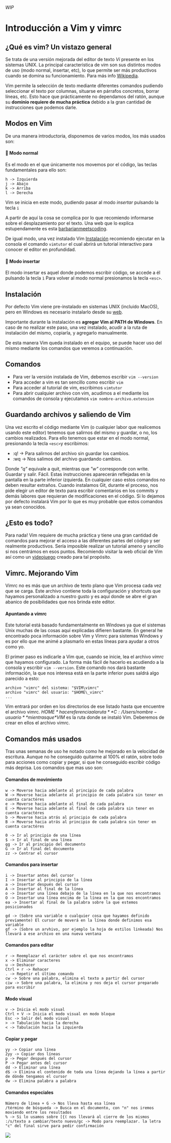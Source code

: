 *WIP*

# Introducción a Vim y vimrc

## ¿Qué es vim? Un vistazo general

Se trata de una versión mejorada del editor de texto *Vi* presente en los sistemas UNIX. La principal característica de vim son sus distintos modos de uso (modo normal, insertar, etc), lo que permite ser más productivos cuando se domina su funcionamiento. Para más info [Wikipedia](https://es.wikipedia.org/wiki/Vim).

Vim permite la selección de texto mediante diferentes comandos pudiendo seleccionar el texto por columnas, situarse en párrafos concretos, borrar líneas, etc. Esto hace que prácticamente no dependamos del ratón, aunque su **dominio requiere de mucha práctica** debido a la gran cantidad de instrucciones que podemos darle.

## Modos en Vim

De una manera introductoria, disponemos de varios modos, los más usados son:

#### :ghost: Modo normal 

Es el modo en el que únicamente nos movemos por el código, las teclas fundamentales para ello son:

```
h -> Izquierda
j -> Abajo
k -> Arriba
l -> Derecha
```

Vim se inicia en este modo, pudiendo pasar al modo *insertar* pulsando la tecla ```i```

A partir de aquí la cosa se complica por lo que recomiendo informarse sobre el desplazamiento por el texto. Una web que lo explica estupendamente es esta [barbarianmeetscoding](https://www.barbarianmeetscoding.com/blog/2019/02/08/boost-your-coding-fu-with-vscode-and-vim).

De igual modo, una vez instalado Vim [Instalación](#Instalación) recomiendo ejecutar en la consola el comando ```vimtutor``` el cual abrirá un tutorial interactivo para conocer el editor en profundidad.

#### :ghost: Modo insertar

El modo insertar es aquel donde podemos escribir código, se accede a él pulsando la tecla ```ì``` Para volver al modo normal presionamos la tecla ```<esc>```.

## Instalación

Por defecto Vim viene pre-instalado en sistemas UNIX (incluido MacOS), pero en Windows es necesario instalarlo desde su [web](https://www.vim.org/).

Importante durante la instalación es **agregar Vim al PATH de Windows**. En caso de no realizar este paso, una vez instalado, acudir a la ruta de instalación del mismo, copiarla, y agregarlo manualmente. 

De esta manera Vim queda instalado en el equipo, se puede hacer uso del mismo mediante los comandos que veremos a continuación.

## Comandos

* Para ver la versión instalada de Vim, debemos escribir ```vim --version```
* Para acceder a vim es tan sencillo como escribir ```vim```
* Para acceder al tutorial de vim, escribimos ```vimtutor```
* Para abrir cualquier archivo con vim, acudimos a el mediante los comandos de consola y ejecutamos ```vim nombre-archivo.extension```

## Guardando archivos y saliendo de Vim

Una vez escrito el código mediante Vim (o cualquier labor que realicemos usando este editor) tenemos que salirnos del mismo y guardar, o no, los cambios realizados. Para ello tenemos que estar en el modo normal, presionando la tecla ```<esc>```y escribimos:

* :q! -> Para salirnos del archivo sin guardar los cambios.
* :wq -> Nos salimos del archivo guardando cambios.

Donde *"q"* equivale a quit, mientras que *"w"* corresponde con write. Guardar y salir. Fácil. Estas instrucciones aparecerán reflejadas en la pantalla en la parte inferior izquierda. En cualquier caso estos comandos no deben resultar extraños. Cuando instalamos Git, durante el proceso, nos pide elegir un editor de texto para escribir comentarios en los commits y demás labores que requieran de modificaciones en el código. Si lo dejamos por defecto instalará Vim por lo que es muy probable que estos comandos ya sean conocidos.

## ¿Esto es todo?

Para nada! Vim requiere de mucha práctica y tiene una gran cantidad de comandos para mejorar el acceso a las diferentes partes del código y ser realmente productivos. Sería imposible realizar un tutorial ameno y sencillo si nos centrámos en esos puntos. Recomiendo visitar la web oficial de Vim así como un [videojuego](http://vim-adventures.com/) creado para tal propósito.

## Vimrc. Mejorando Vim

Vimrc no es más que un archivo de texto plano que Vim procesa cada vez que se carga. Este archivo contiene toda la configuración y shortcuts que hayamos personalizado a nuestro gusto y es aquí donde se abre el gran abanico de posibilidades que nos brinda este editor.

#### Apuntando a vimrc

Este tutorial está basado fundamentalmente en Windows ya que el sistemas Unix muchas de las cosas aquí explicadas difieren bastante. En general he encontrado poca información sobre Vim y Vimrc para sistemas Windows y es por ello que me animé a plasmarlo en estas líneas para ayudar a otros como yo.

El primer paso es indicarle a Vim que, cuando se inicie, lea el archivo *vimrc* que hayamos configurado. La forma más fácil de hacerlo es acudiendo a la consola y escribir ```vim --version```. Este comando nos dará bastante información, la que nos interesa está en la parte inferior pues saldrá algo parecido a esto:

```
archivo "vimrc" del sistema: "$VIM\vimrc"
archivo "vimrc" del usuario: "$HOME\_vimrc"
...
```

Vim entrará por orden en los directorios de ese listado hasta que encuentre el archivo vimrc. *$HOME* hace referencia a la ruta **C:/Users/nombre-usuario** mientras que *$VIM* es la ruta donde se instaló Vim. Deberemos de crear en ellos el archivo vimrc.

## Comandos más usados

Tras unas semanas de uso he notado como he mejorado en la velocidad de escritura. Aunque no he conseguido quitarme al 100% el ratón, sobre todo para acciones como copiar y pegar, si que he conseguido escribir código más deprisa. Los comandos que mas uso son:

#### Comandos de movimiento

```
w -> Moverse hacia adelante al principio de cada palabra
W -> Moverse hacia adelante al principio de cada palabra sin tener en cuenta caractéres
e -> Moverse hacia adelante al final de cada palabra
E -> Moverse hacia adelante al final de cada palabra sin tener en cuenta caractéres
b -> Moverse hacia atrás al principio de cada palabra
B -> Moverse hacia atrás al principio de cada palabra sin tener en cuenta caractéres

0 -> Ir al principio de una línea
$ -> Ir al final de una línea
gg -> Ir al principio del documento
G -> Ir al final del documento
zz -> Centrar el cursor
```

#### Comandos para insertar

```
i -> Insertar antes del cursor
I -> Insertar al principio de la línea
a -> Insertar después del cursor
A -> Insertar al final de la línea
o -> Insertar una línea debajo de la línea en la que nos encontramos
O -> Insertar una línea encima de la línea en la que nos encontramos
ea -> Insertar al final de la palabra sobre la que estemos posicionados

gd -> (Sobre una variable o cualquier cosa que hayamos definido previamente) El cursor de moverá en la línea donde definimos esa variable
gf -> (Sobre un arvhivo, por ejemplo la hoja de estilos linkeada) Nos llevará a ese archivo en una nueva ventana
```

#### Comandos para editar

```
r -> Reemplazar el carácter sobre el que nos encontramos
x -> Eliminar caracteres 
u -> Deshacer
Ctrl + r -> Rehacer
. -> Repetir el último comando
cw -> Sobre una palabra, elimina el texto a partir del cursor
ciw -> Sobre una palabra, la elimina y nos deja el cursor preparado para escribir
```

#### Modo visual

```
v -> Inicia el modo visual
Ctrl + V -> Inicia el modo visual en modo bloque
Esc -> Salir del modo visual
> -> Tabulación hacia la derecha
< -> Tabulación hacia la izquierda
```

#### Copiar y pegar

```
yy -> Copiar una línea
2yy -> Copiar dos líneas
p -> Pegar después del cursor
P -> Pegar antes del cursor
dd -> Eliminar una línea
d$ -> Elimina el contenido de toda una línea dejando la línea a partir de dónde tengamos el cursor
dw -> Elimina palabra a palabra
```

#### Comandos especiales

```
Número de línea + G -> Nos lleva hasta esa línea
/término de búsqueda -> Busca en el documento, con "n" nos iremos moviendo entre los resultados
% -> Si lo usamos sobre [{( nos llevará al cierre de los mismos
:/s/texto a cambiar/texto nuevo/gc -> Modo para reemplazar. la letra "c" del final sirve para pedir confirmación
```

![](gif-prueba.gif)
